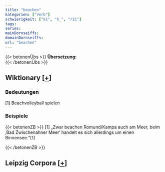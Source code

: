 ```yaml
---
title: "beachen"
kategorien: ["Verb"]
schwierigkeit: ["k1", "h_", "r21"]
tags:
series:
mainDornseiffs:
domainDornseiffs:
url: "beachen"
---
```


{{< betonenÜbs >}}
**Übersetzung:**  
{{< /betonenÜbs >}}

## Wiktionary [[+](https://de.wiktionary.org/wiki/beachen)]

### Bedeutungen
[1] Beachvolleyball spielen  

### Beispiele
{{< betonenZB >}}
[1] „Zwar beachen Romund/Kampa auch am Meer, beim ‚Bad Zwischenahner Meer‘ handelt es sich allerdings um einen Binnensee.“[1]  

{{< /betonenZB >}}

## Leipzig Corpora [[+](https://corpora.uni-leipzig.de/en/res?word=beachen&corpusId=deu_newscrawl-public_2018)]

